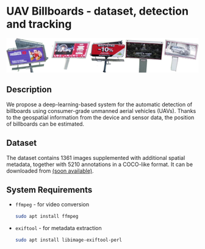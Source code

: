 # UAV Billboards - dataset, detection and tracking 

![header](./README_FILES/header.webp)

## Description

We propose a deep-learning-based system for the automatic detection of billboards using consumer-grade unmanned aerial vehicles (UAVs). Thanks to the geospatial information from the device and sensor data, the position of billboards can be estimated.

## Dataset

The dataset contains 1361 images supplemented with additional spatial metadata, together with 5210 annotations in a COCO-like format. It can be downloaded from [(soon available)]().

## System Requirements

* `ffmpeg` - for video conversion

    ```bash
    sudo apt install ffmpeg
    ```

* `exiftool` - for metadata extraction

    ```bash
    sudo apt install libimage-exiftool-perl
    ```

## 
